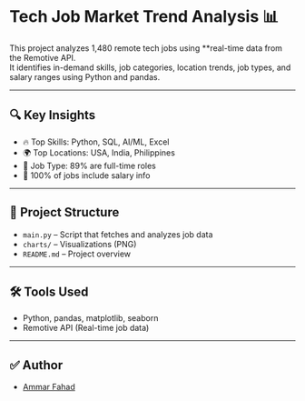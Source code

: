 # Tech Job Market Trend Analysis 📊

This project analyzes 1,480 remote tech jobs using **real-time data from the Remotive API.  
It identifies in-demand skills, job categories, location trends, job types, and salary ranges using Python and pandas.

---

## 🔍 Key Insights
- 🔥 Top Skills: Python, SQL, AI/ML, Excel
- 🌍 Top Locations: USA, India, Philippines
- 💼 Job Type: 89% are full-time roles
- 💸 100% of jobs include salary info

---

## 📂 Project Structure
- `main.py` – Script that fetches and analyzes job data
- `charts/` – Visualizations (PNG)
- `README.md` – Project overview

---

## 🛠️ Tools Used
- Python, pandas, matplotlib, seaborn
- Remotive API (Real-time job data)

---

## ✅ Author
- [Ammar Fahad](https://www.linkedin.com/in/ammar-fahad-930553320)

